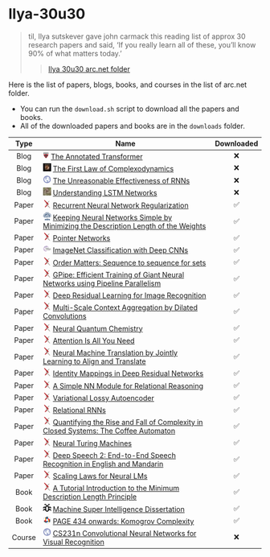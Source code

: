 # Ilya-30u30

> til, Ilya sutskever gave john carmack this reading list of approx 30 research papers and said, ‘If you really learn all of these, you’ll know 90% of what matters today.’
> > [Ilya 30u30 arc.net folder](https://arc.net/folder/D0472A20-9C20-4D3F-B145-D2865C0A9FEE)

Here is the list of papers, blogs, books, and courses in the list of arc.net folder.

- You can run the `download.sh` script to download all the papers and books.
- All of the downloaded papers and books are in the `downloads` folder.

| Type | Name | Downloaded |
| :--: | ---- | :--------: |
| Blog | ![icon](images/icons/nlp.seas.harvard.edu.ico) [The Annotated Transformer](https://nlp.seas.harvard.edu/annotated-transformer/) | ❌ |
| Blog | ![icon](images/icons/scottaaronson.blog.ico) [The First Law of Complexodynamics](https://scottaaronson.blog/?p=762) | ❌ |
| Blog | ![icon](images/icons/karpathy.github.io.ico) [The Unreasonable Effectiveness of RNNs](https://karpathy.github.io/2015/05/21/rnn-effectiveness/) | ❌ |
| Blog | ![icon](images/icons/colah.github.io.ico) [Understanding LSTM Networks](https://colah.github.io/posts/2015-08-Understanding-LSTMs/) | ❌ |
| Paper | ![icon](images/icons/arxiv.org.ico) [Recurrent Neural Network Regularization](https://arxiv.org/pdf/1409.2329.pdf) | ✅ |
| Paper | ![icon](images/icons/www.cs.toronto.edu.ico) [Keeping Neural Networks Simple by Minimizing the Description Length of the Weights](https://www.cs.toronto.edu/~hinton/absps/colt93.pdf) | ✅ |
| Paper | ![icon](images/icons/arxiv.org.ico) [Pointer Networks](https://arxiv.org/pdf/1506.03134.pdf) | ✅ |
| Paper | ![icon](images/icons/proceedings.neurips.cc.ico) [ImageNet Classification with Deep CNNs](https://proceedings.neurips.cc/paper_files/paper/2012/file/c399862d3b9d6b76c8436e924a68c45b-Paper.pdf) | ✅ |
| Paper | ![icon](images/icons/arxiv.org.ico) [Order Matters: Sequence to sequence for sets](https://arxiv.org/pdf/1511.06391.pdf) | ✅ |
| Paper | ![icon](images/icons/arxiv.org.ico) [GPipe: Efficient Training of Giant Neural Networks using Pipeline Parallelism](https://arxiv.org/pdf/1811.06965.pdf) | ✅ |
| Paper | ![icon](images/icons/arxiv.org.ico) [Deep Residual Learning for Image Recognition](https://arxiv.org/pdf/1512.03385.pdf) | ✅ |
| Paper | ![icon](images/icons/arxiv.org.ico) [Multi-Scale Context Aggregation by Dilated Convolutions](https://arxiv.org/pdf/1511.07122.pdf) | ✅ |
| Paper | ![icon](images/icons/arxiv.org.ico) [Neural Quantum Chemistry](https://arxiv.org/pdf/1704.01212.pdf) | ✅ |
| Paper | ![icon](images/icons/arxiv.org.ico) [Attention Is All You Need](https://arxiv.org/pdf/1706.03762.pdf) | ✅ |
| Paper | ![icon](images/icons/arxiv.org.ico) [Neural Machine Translation by Jointly Learning to Align and Translate](https://arxiv.org/pdf/1409.0473.pdf) | ✅ |
| Paper | ![icon](images/icons/arxiv.org.ico) [Identity Mappings in Deep Residual Networks](https://arxiv.org/pdf/1603.05027.pdf) | ✅ |
| Paper | ![icon](images/icons/arxiv.org.ico) [A Simple NN Module for Relational Reasoning](https://arxiv.org/pdf/1706.01427.pdf) | ✅ |
| Paper | ![icon](images/icons/arxiv.org.ico) [Variational Lossy Autoencoder](https://arxiv.org/pdf/1611.02731.pdf) | ✅ |
| Paper | ![icon](images/icons/arxiv.org.ico) [Relational RNNs](https://arxiv.org/pdf/1806.01822.pdf) | ✅ |
| Paper | ![icon](images/icons/arxiv.org.ico) [Quantifying the Rise and Fall of Complexity in Closed Systems: The Coffee Automaton](https://arxiv.org/pdf/1405.6903.pdf) | ✅ |
| Paper | ![icon](images/icons/arxiv.org.ico) [Neural Turing Machines](https://arxiv.org/pdf/1410.5401.pdf) | ✅ |
| Paper | ![icon](images/icons/arxiv.org.ico) [Deep Speech 2: End-to-End Speech Recognition in English and Mandarin](https://arxiv.org/pdf/1512.02595.pdf) | ✅ |
| Paper | ![icon](images/icons/arxiv.org.ico) [Scaling Laws for Neural LMs](https://arxiv.org/pdf/2001.08361.pdf) | ✅ |
| Book | ![icon](images/icons/arxiv.org.ico) [A Tutorial Introduction to the Minimum Description Length Principle](https://arxiv.org/pdf/math/0406077.pdf) | ✅ |
| Book | ![icon](images/icons/www.vetta.org.ico) [Machine Super Intelligence Dissertation](https://www.vetta.org/documents/Machine_Super_Intelligence.pdf) | ✅ |
| Book | ![icon](images/icons/www.lirmm.fr.ico) [PAGE 434 onwards: Komogrov Complexity](https://www.lirmm.fr/~ashen/kolmbook-eng-scan.pdf) | ✅ |
| Course | ![icon](images/icons/cs231n.github.io.ico) [CS231n Convolutional Neural Networks for Visual Recognition](https://cs231n.github.io/) | ❌ |
